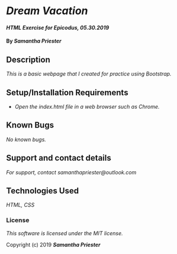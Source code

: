 # _Dream Vacation_

#### _HTML Exercise for Epicodus, 05.30.2019_

#### By _**Samantha Priester**_

## Description

_This is a basic webpage that I created for practice using Bootstrap._

## Setup/Installation Requirements

* _Open the index.html file in a web browser such as Chrome._

## Known Bugs

_No known bugs._

## Support and contact details

_For support, contact samanthapriester@outlook.com_

## Technologies Used

_HTML, CSS_

### License

*This software is licensed under the MIT license.*

Copyright (c) 2019 **_Samantha Priester_**
